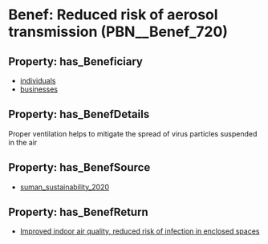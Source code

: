 # Benef: __Reduced risk of aerosol transmission__ (PBN__Benef_720)

## Property: has_Beneficiary

* [individuals](../Stakeholder/PBN__Stakeholder_20)
* [businesses](../Stakeholder/PBN__Stakeholder_147)

## Property: has_BenefDetails

Proper ventilation helps to mitigate the spread of virus particles suspended in the air

## Property: has_BenefSource

* [suman_sustainability_2020](../Article/PBN__Article_142)

## Property: has_BenefReturn

* [Improved indoor air quality, reduced risk of infection in enclosed spaces](../BenefReturn/PBN__BenefReturn_774)

